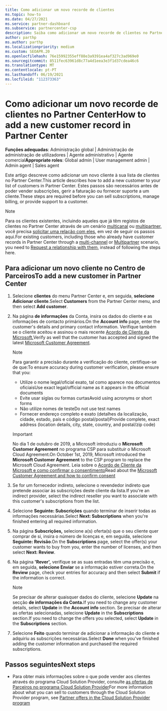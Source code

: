 ```yaml
---
title: Como adicionar um novo recorde de clientes
ms.topic: how-to
ms.date: 04/27/2021
ms.service: partner-dashboard
ms.subservice: partnercenter-csp
description: Saiba como adicionar um novo recorde de clientes no Partner Center. Em seguida, pode vender as subscrições do cliente, gerir a faturação ou fornecer apoio ao cliente.
author: parthp
ms.author: parthp
ms.localizationpriority: medium
ms.custom: SEOAPR.20
ms.openlocfilehash: 76e15992355eff88e3a9391ea4af327c3ad969e0
ms.sourcegitcommit: 8511fec63961d8c77a4d1eea3e3f1d37cdea46c6
ms.translationtype: MT
ms.contentlocale: pt-PT
ms.lasthandoff: 06/19/2021
ms.locfileid: "112373363"
---
```

# <a name="how-to-add-a-new-customer-record-in-partner-center"></a><span data-ttu-id="e3f3d-104">Como adicionar um novo recorde de clientes no Partner Center</span><span class="sxs-lookup"><span data-stu-id="e3f3d-104">How to add a new customer record in Partner Center</span></span>

<span data-ttu-id="e3f3d-105">**Funções adequadas**: Administração global | Administração de administração de utilizadores | Agente administrativo | Agente comercial</span><span class="sxs-lookup"><span data-stu-id="e3f3d-105">**Appropriate roles**: Global admin | User management admin | Admin agent | Sales agent</span></span>

<span data-ttu-id="e3f3d-106">Este artigo descreve como adicionar um novo cliente à sua lista de clientes no Partner Center.</span><span class="sxs-lookup"><span data-stu-id="e3f3d-106">This article describes how to add a new customer to your list of customers in Partner Center.</span></span> <span data-ttu-id="e3f3d-107">Estes passos são necessários antes de poder vender subscrições, gerir a faturação ou fornecer suporte a um cliente.</span><span class="sxs-lookup"><span data-stu-id="e3f3d-107">These steps are required before you can sell subscriptions, manage billing, or provide support to a customer.</span></span>

>[!NOTE]
><span data-ttu-id="e3f3d-108">Para os clientes existentes, incluindo aqueles que já têm registos de clientes no Partner Center através de um cenário [multicanal](multichannel.md) ou [multipartner,](multipartner.md) você precisa [solicitar uma relação com eles](request-a-relationship-with-a-customer.md), em vez de seguir os passos aqui.</span><span class="sxs-lookup"><span data-stu-id="e3f3d-108">For existing customers, including those who already have customer records in Partner Center through a [multi-channel](multichannel.md) or [Multipartner](multipartner.md) scenario, you need to [Request a relationship with them](request-a-relationship-with-a-customer.md), instead of following the steps here.</span></span>

## <a name="to-add-a-new-customer-in-partner-center"></a><span data-ttu-id="e3f3d-109">Para adicionar um novo cliente no Centro de Parceiros</span><span class="sxs-lookup"><span data-stu-id="e3f3d-109">To add a new customer in Partner Center</span></span>

1. <span data-ttu-id="e3f3d-110">Selecione **clientes** do menu Partner Center e, em seguida, **selecione Adicionar cliente**.</span><span class="sxs-lookup"><span data-stu-id="e3f3d-110">Select **Customers** from the Partner Center menu, and then select **Add customer**.</span></span>

2. <span data-ttu-id="e3f3d-111">Na página **de informações** da Conta, insira os dados do cliente e as informações de contacto primários.</span><span class="sxs-lookup"><span data-stu-id="e3f3d-111">On the **Account info** page, enter the customer's details and primary contact information.</span></span> <span data-ttu-id="e3f3d-112">Verifique também se o cliente aceitou e assinou o mais recente [Acordo de Cliente da Microsoft.](agreements.md)</span><span class="sxs-lookup"><span data-stu-id="e3f3d-112">Verify as well that the customer has accepted and signed the latest [Microsoft Customer Agreement](agreements.md).</span></span>

   >[!NOTE]
   >
   ><span data-ttu-id="e3f3d-113">Para garantir a precisão durante a verificação do cliente, certifique-se de que:</span><span class="sxs-lookup"><span data-stu-id="e3f3d-113">To ensure accuracy during customer verification, please ensure that you:</span></span>
   >
   >- <span data-ttu-id="e3f3d-114">Utilize o nome legal/oficial exato, tal como aparece nos documentos oficiais</span><span class="sxs-lookup"><span data-stu-id="e3f3d-114">Use exact legal/official name as it appears in the official documents</span></span>
   >- <span data-ttu-id="e3f3d-115">Evite usar siglas ou formas curtas</span><span class="sxs-lookup"><span data-stu-id="e3f3d-115">Avoid using acronyms or short forms</span></span>
   >- <span data-ttu-id="e3f3d-116">Não utilize nomes de teste</span><span class="sxs-lookup"><span data-stu-id="e3f3d-116">Do not use test names</span></span>
   >- <span data-ttu-id="e3f3d-117">Fornecer endereço completo e exato (detalhes da localização, cidade, estado, país e código postal/postal)</span><span class="sxs-lookup"><span data-stu-id="e3f3d-117">Provide complete, exact address (location details, city, state, country, and postal/zip code)</span></span>

   >[!IMPORTANT]
   > <span data-ttu-id="e3f3d-118">No dia 1 de outubro de 2019, a Microsoft introduziu o **Microsoft Customer Agreement** no programa CSP para substituir o Microsoft Cloud Agreement.</span><span class="sxs-lookup"><span data-stu-id="e3f3d-118">On October 1st, 2019, Microsoft introduced the **Microsoft Customer Agreement** to the CSP program to replace the Microsoft Cloud Agreement.</span></span> <span data-ttu-id="e3f3d-119">Leia sobre o [Acordo de Cliente da Microsoft e como confirmar o consentimento](confirm-customer-agreement.md)</span><span class="sxs-lookup"><span data-stu-id="e3f3d-119">Read about the [Microsoft Customer Agreement and how to confirm consent](confirm-customer-agreement.md)</span></span>
  
3. <span data-ttu-id="e3f3d-120">Se for um fornecedor indireto, selecione o revendedor indireto que pretende associar às subscrições deste cliente da lista.</span><span class="sxs-lookup"><span data-stu-id="e3f3d-120">If you're an indirect provider, select the indirect reseller you want to associate with this customer's subscriptions from the list.</span></span>

4. <span data-ttu-id="e3f3d-121">Selecione **Seguinte: Subscrições** quando terminar de inserir todas as informações necessárias.</span><span class="sxs-lookup"><span data-stu-id="e3f3d-121">Select **Next: Subscriptions** when you're finished entering all required information.</span></span>

5. <span data-ttu-id="e3f3d-122">Na página **Subscrições,** selecione a(s) oferta(s) que o seu cliente quer comprar de si, insira o número de licenças e, em seguida, selecione **Seguinte: Revisão**.</span><span class="sxs-lookup"><span data-stu-id="e3f3d-122">On the **Subscriptions** page, select the offer(s) your customer wants to buy from you, enter the number of licenses, and then select **Next: Review**.</span></span>

6. <span data-ttu-id="e3f3d-123">Na página **'Rever',** verifique se as suas entradas têm uma precisão e, em seguida, **selecione Enviar** se a informação estiver correta.</span><span class="sxs-lookup"><span data-stu-id="e3f3d-123">On the **Review** page, check your entries for accuracy and then select **Submit** if the information is correct.</span></span>

   >[!NOTE]
   ><span data-ttu-id="e3f3d-124">Se precisar de alterar quaisquer dados do cliente, selecione **Update** na secção **de informações da Conta.**</span><span class="sxs-lookup"><span data-stu-id="e3f3d-124">If you need to change any customer details, select **Update** in the **Account info** section.</span></span> <span data-ttu-id="e3f3d-125">Se precisar de alterar as ofertas selecionadas, selecione **Update** in the **Subscriptions** section.</span><span class="sxs-lookup"><span data-stu-id="e3f3d-125">If you need to change the offers you selected, select **Update** in the **Subscriptions** section.</span></span>

7. <span data-ttu-id="e3f3d-126">Selecione **Feito** quando terminar de adicionar a informação do cliente e adquiriu as subscrições necessárias.</span><span class="sxs-lookup"><span data-stu-id="e3f3d-126">Select **Done** when you've finished adding the customer information and purchased the required subscriptions.</span></span>

## <a name="next-steps"></a><span data-ttu-id="e3f3d-127">Passos seguintes</span><span class="sxs-lookup"><span data-stu-id="e3f3d-127">Next steps</span></span>

- <span data-ttu-id="e3f3d-128">Para obter mais informações sobre o que pode vender aos clientes através do programa Cloud Solution Provider, consulte [as ofertas de Parceiros no programa Cloud Solution Provider](csp-offers.md)</span><span class="sxs-lookup"><span data-stu-id="e3f3d-128">For more information about what you can sell to customers through the Cloud Solution Provider program, see [Partner offers in the Cloud Solution Provider program](csp-offers.md)</span></span>

